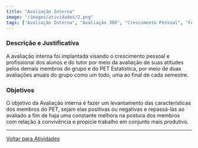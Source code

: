 ```yaml
---
title: "Avaliação Interna"
image: "/images/atividades/2.png"
tags: ["Avaliação Interna", "Avaliação 360", "Crescimento Pessoal", "Feedback", "Melhora no Trabalho em Equipe"]
---
```

  
### **Descrição e Justificativa**
  
A avaliação interna foi implantada visando o crescimento pessoal e profissional dos alunos e do tutor por meio da avaliação de suas atitudes pelos demais membros do grupo e do PET Estatística, por meio de duas avaliações anuais do grupo como um todo, uma ao final de cada semestre.

### **Objetivos**

O objetivo da Avaliação interna é fazer um levantamento das características dos membros do PET, sejam elas positivas ou negativas e repassá-las ao avaliado a fim de haja uma constante melhora na postura dos membros com relação à convivência e propicie trabalho em conjunto mais produtivo.

---
[Voltar para Atividades](/atividades/)
